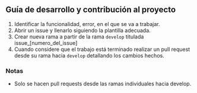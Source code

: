 ## Guía de desarrollo y contribución al proyecto

1. Identificar la funcionalidad, error, en el que se va a trabajar.
2. Abrir un issue y llenarlo siguiendo la plantilla adecuada.
3. Crear nueva rama a partir de la rama `develop` titulada issue_[numero_del_issue]
4. Cuando considere que el trabajo está terminado realizar un pull request desde su rama hacia `develop` detallando los cambios hechos.

### Notas
* Solo se hacen pull requests desde las ramas individuales hacia develop.

